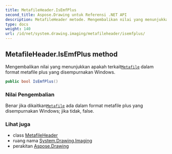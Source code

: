 ```yaml
---
title: MetafileHeader.IsEmfPlus
second_title: Aspose.Drawing untuk Referensi .NET API
description: MetafileHeader metode. Mengembalikan nilai yang menunjukkan apakah terkaitMetafile dalam format metafile plus yang disempurnakan Windows.
type: docs
weight: 140
url: /id/net/system.drawing.imaging/metafileheader/isemfplus/
---
```

## MetafileHeader.IsEmfPlus method

Mengembalikan nilai yang menunjukkan apakah terkait[`Metafile`](../../metafile/) dalam format metafile plus yang disempurnakan Windows.

```csharp
public bool IsEmfPlus()
```

### Nilai Pengembalian

Benar jika dikaitkan[`Metafile`](../../metafile/) ada dalam format metafile plus yang disempurnakan Windows; jika tidak, false.

### Lihat juga

* class [MetafileHeader](../)
* ruang nama [System.Drawing.Imaging](../../metafileheader/)
* perakitan [Aspose.Drawing](../../../)


